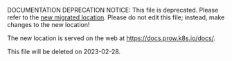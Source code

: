 DOCUMENTATION DEPRECATION NOTICE: This file is deprecated. Please refer to the
[new migrated
location](https://docs.prow.k8s.io/docs/components/optional/tot/fallbackcheck/).
Please do not edit this file; instead, make changes to the new location!

The new location is served on the web at
https://docs.prow.k8s.io/docs/.

This file will be deleted on 2023-02-28.

